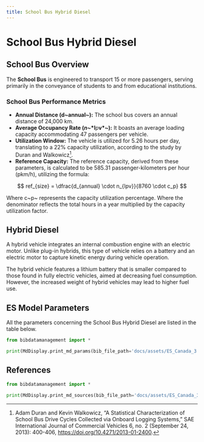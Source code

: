 ```yaml
---
title: School Bus Hybrid Diesel
---
```


# School Bus Hybrid Diesel

## School Bus Overview

The **School Bus** is engineered to transport 15 or more passengers,
serving primarily in the conveyance of students to and from educational
institutions.

### School Bus Performance Metrics

- **Annual Distance (d~annual~):** The school
  bus covers an annual distance of 24,000 km.
- **Average Occupancy Rate (*n*~*l**p**v*~):** It boasts an
  average loading capacity accommodating 47 passengers per vehicle.
- **Utilization Window:** The vehicle is utilized for 5.26 hours per
  day, translating to a 22% capacity utilization, according to the
  study by Duran and Walkowicz[^1].
- **Reference Capacity:** The reference capacity, derived from these
  parameters, is calculated to be 585.31 passenger-kilometers per hour
  (pkm/h), utilizing the formula:

$$
ref_{size} = \dfrac{d_{annual} \cdot n_{lpv}}{8760 \cdot c_p}
$$

Where c~p~ represents the capacity utilization percentage.
Where the denominator reflects the total hours in a year multiplied by
the capacity utilization factor.

[^1]: Adam Duran and Kevin Walkowicz, “A Statistical
Characterization of School Bus Drive Cycles Collected via Onboard
Logging Systems,” SAE International Journal of Commercial Vehicles
6, no. 2 (September 24, 2013): 400-406,
<https://doi.org/10.4271/2013-01-2400>.

## Hybrid Diesel

A hybrid vehicle integrates an internal combustion engine with an
electric motor. Unlike plug-in hybrids, this type of vehicle relies on a
battery and an electric motor to capture kinetic energy during vehicle
operation.

The hybrid vehicle features a lithium battery that is smaller compared
to those found in fully electric vehicles, aimed at decreasing fuel
consumption. However, the increased weight of hybrid vehicles may lead
to higher fuel use.

## ES Model Parameters

All the parameters concerning the School Bus Hybrid Diesel are listed in
the table below.

```python exec="on"
from bibdatamanagement import *

print(MdDisplay.print_md_params(bib_file_path='docs/assets/ES_Canada_3.bib', filter_entry='SCHOOLBUS_HY_DIESEL'))
```

## References

```python exec="on"
from bibdatamanagement import *

print(MdDisplay.print_md_sources(bib_file_path='docs/assets/ES_Canada_3.bib', filter_entry='SCHOOLBUS_HY_DIESEL'))
```
